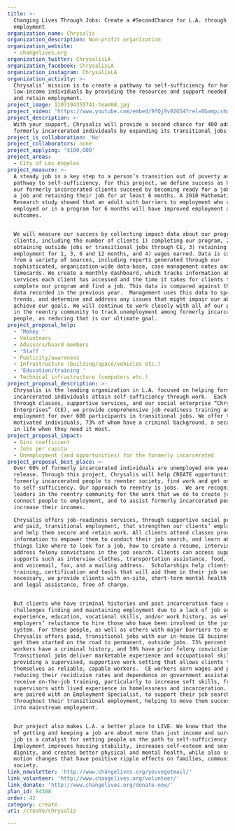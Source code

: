 ```yaml
---
title: >-
  Changing Lives Through Jobs: Create a #SecondChance for L.A. through
  employment 
organization_name: Chrysalis
organization_description: Non-profit organization
organization_website:
  - changelives.org
organization_twitter: ChrysalisLA
organization_facebook: ChrysalisLA
organization_instagram: ChrysalisLA
organization_activity: >-
  Chrysalis’ mission is to create a pathway to self-sufficiency for homeless and
  low-income individuals by providing the resources and support needed to find
  and retain employment.
project_image: 1107194355741-team88.jpg
project_video: 'https://www.youtube.com/embed/9fQj9v92GS4?rel=0&amp;showinfo=0'
project_description: >-
  With your support, Chrysalis will provide a second chance for 400 additional
  formerly incarcerated individuals by expanding its transitional jobs program.
project_is_collaboration: 'No'
project_collaborators: none
project_applying: '$100,000'
project_areas:
  - City of Los Angeles
project_measure: >-
  A steady job is a key step to a person’s transition out of poverty and onto a
  pathway to self-sufficiency. For this project, we define success as helping
  our formerly incarcerated clients succeed by becoming ready for a job, getting
  a job and retaining their job for at least 6 months. A 2010 Mathematica Policy
  Research study showed that an adult with barriers to employment who can stay
  employed or in a program for 6 months will have improved employment and social
  outcomes. 


  We will measure our success by collecting impact data about our programs and
  clients, including the number of clients 1) completing our program, 2)
  obtaining outside jobs or transitional jobs through CE, 3) retaining
  employment for 1, 3, 6 and 12 months, and 4) wages earned. Data is collected
  from a variety of sources, including reports generated through our
  sophisticated, organization-wide data-base, case management notes and CE
  timecards. We create a monthly dashboard, which tracks information about the
  services each client has accessed and the time it takes for clients to
  complete our program and find a job. This data is compared against the same
  data recorded in the previous year.  Management uses this data to spot any
  trends, and determine and address any issues that might impair our ability to
  achieve our goals. We will continue to work closely with all of our partners
  in the reentry community to track unemployment among formerly incarcerated
  people, as reducing that is our ultimate goal.
project_proposal_help:
  - 'Money '
  - Volunteers
  - Advisors/board members
  - 'Staff '
  - Publicity/awareness
  - Infrastructure (building/space/vehicles etc.)
  - 'Education/training '
  - Technical infrastructure (computers etc.)
project_proposal_description: >-
  Chrysalis is the leading organization in L.A. focused on helping formerly
  incarcerated individuals attain self-sufficiency through work.  Each year,
  through classes, supportive services, and our social enterprise “Chrysalis
  Enterprises” (CE), we provide comprehensive job readiness training and
  employment for over 600 participants in transitional jobs. We offer these
  motivated individuals, 73% of whom have a criminal background, a second chance
  in life when they need it most.
project_proposal_impact:
  - Gini coefficient
  - Jobs per capita
  - Unemployment (and opportunities) for the formerly incarcerated
project_proposal_best_place: >-
  Over 60% of formerly incarcerated individuals are unemployed one year after
  release. Through this project, Chrysalis will help CREATE opportunities for
  formerly incarcerated people to reenter society, find work and get on the path
  to self-sufficiency. Our approach to reentry is jobs.  We are recognized
  leaders in the reentry community for the work that we do to create jobs, to
  connect people to employment, and to assist formerly incarcerated people to
  increase their incomes.  

  Chrysalis offers job-readiness services, through supportive social programs
  and paid, transitional employment, that strengthen our clients’ employability
  and help them secure and retain work. All clients attend classes providing
  information to empower them to conduct their job search, and learn about
  things like where to look for a job, how to create a resume, interview, and
  address felony convictions in the job search. Clients can access supplemental
  supports such as interview clothes, transportation assistance, food, phones
  and voicemail, fax, and a mailing address.  Scholarships help clients access
  training, certification and tools that will aid them in their job search. When
  necessary, we provide clients with on-site, short-term mental health support
  and legal assistance, free of charge. 


  But clients who have criminal histories and past incarceration face enormous
  challenges finding and maintaining employment due to a lack of job search
  experience, education, vocational skills, and/or work history, as well as
  employers’ reluctance to hire those who have been involved in the justice
  system. For these people, as well as others with major barriers to employment,
  Chrysalis offers paid, transitional jobs with our in-house CE businesses to
  get them started on the road to permanent, outside jobs. 73% percent of CE
  workers have a criminal history, and 59% have prior felony convictions.
  Transitional jobs deliver marketable experience and occupational skills while
  providing a supervised, supportive work setting that allows clients to prove
  themselves as reliable, capable workers.  CE workers earn wages and pay taxes,
  reducing their recidivism rates and dependence on government assistance.  They
  receive on-the-job training, particularly to increase soft skills, from
  supervisors with lived experience in homelessness and incarceration. And they
  are paired with an Employment Specialist, to support their job search
  throughout their transitional employment, helping to move them successfully
  into mainstream employment.


  Our project also makes L.A. a better place to LIVE. We know that the benefits
  of getting and keeping a job are about more than just income and survival; a
  job is a catalyst for setting people on the path to self-sufficiency. 
  Employment improves housing stability, increases self-esteem and sense of
  dignity, and creates better physical and mental health, while also setting in
  motion changes that have positive ripple effects on families, communities, and
  society.
link_newsletter: 'http://www.changelives.org/youvegotmail/'
link_volunteer: 'http://www.changelives.org/volunteer/'
link_donate: 'http://www.changelives.org/donate-now/'
plan_id: 84308
order: 42
category: create
uri: /create/chrysalis

---
```

